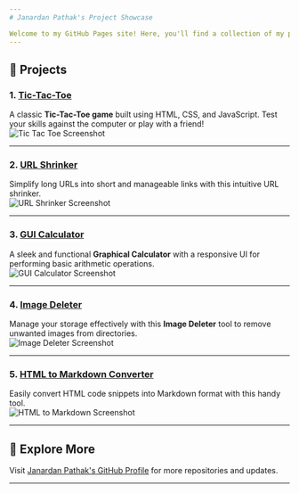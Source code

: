 ```yaml
---
# Janardan Pathak's Project Showcase

Welcome to my GitHub Pages site! Here, you'll find a collection of my personal projects, ranging from games to utility tools. Feel free to explore and use the tools I've built. 🎉
---
```


## 🚀 **Projects**

### 1. [Tic-Tac-Toe](https://janardan-pathak.github.io/Tic-Tac-Toe/)

A classic **Tic-Tac-Toe game** built using HTML, CSS, and JavaScript. Test your skills against the computer or play with a friend!  
![Tic Tac Toe Screenshot](https://via.placeholder.com/600x300?text=Tic-Tac-Toe+Preview)

---

### 2. [URL Shrinker](https://janardan-pathak.github.io/Url-Shrinker/)

Simplify long URLs into short and manageable links with this intuitive URL shrinker.  
![URL Shrinker Screenshot](https://via.placeholder.com/600x300?text=URL-Shrinker+Preview)

---

### 3. [GUI Calculator](https://janardan-pathak.github.io/Gui-Calculator/)

A sleek and functional **Graphical Calculator** with a responsive UI for performing basic arithmetic operations.  
![GUI Calculator Screenshot](https://via.placeholder.com/600x300?text=GUI-Calculator+Preview)

---

### 4. [Image Deleter](https://janardan-pathak.github.io/image-Deleter/)

Manage your storage effectively with this **Image Deleter** tool to remove unwanted images from directories.  
![Image Deleter Screenshot](https://via.placeholder.com/600x300?text=Image-Deleter+Preview)

---

### 5. [HTML to Markdown Converter](https://janardan-pathak.github.io/HtmlToMarkdown/)

Easily convert HTML code snippets into Markdown format with this handy tool.  
![HTML to Markdown Screenshot](https://via.placeholder.com/600x300?text=HTML-to-Markdown+Preview)

---

## 🌟 **Explore More**

Visit [Janardan Pathak's GitHub Profile](https://github.com/Janardan-Pathak) for more repositories and updates.

---

